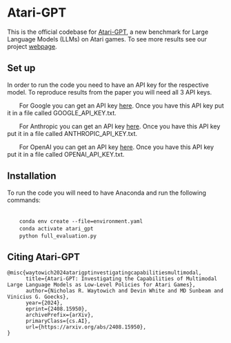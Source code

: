 # Atari-GPT

This is the official codebase for [Atari-GPT](https://arxiv.org/pdf/2408.15950), a new benchmark for Large Language Models (LLMs) on Atari games. To see more results see our project [webpage](https://sites.google.com/view/atari-gpt/).

## Set up

In order to run the code you need to have an API key for the respective model. To reproduce results from the paper you will need all 3 API keys.

&ensp;&ensp;&ensp;&ensp;For Google you can get an API key [here](https://ai.google.dev). Once you have this API key put it in a file called GOOGLE_API_KEY.txt.


&ensp;&ensp;&ensp;&ensp;For Anthropic you can get an API key [here](https://www.anthropic.com/api). Once you have this API key put it in a file called ANTHROPIC_API_KEY.txt.

&ensp;&ensp;&ensp;&ensp;For OpenAI you can get an API key [here](https://openai.com/api/). Once you have this API key put it in a file called OPENAI_API_KEY.txt.


## Installation

To run the code you will need to have Anaconda and run the following commands:

<br>&ensp;&ensp;&ensp;&ensp;`conda env create --file=environment.yaml`
<br>&ensp;&ensp;&ensp;&ensp;`conda activate atari_gpt`
<br>&ensp;&ensp;&ensp;&ensp;`python full_evaluation.py`

## Citing Atari-GPT 

```
@misc{waytowich2024atarigptinvestigatingcapabilitiesmultimodal,
      title={Atari-GPT: Investigating the Capabilities of Multimodal Large Language Models as Low-Level Policies for Atari Games}, 
      author={Nicholas R. Waytowich and Devin White and MD Sunbeam and Vinicius G. Goecks},
      year={2024},
      eprint={2408.15950},
      archivePrefix={arXiv},
      primaryClass={cs.AI},
      url={https://arxiv.org/abs/2408.15950}, 
}
```
